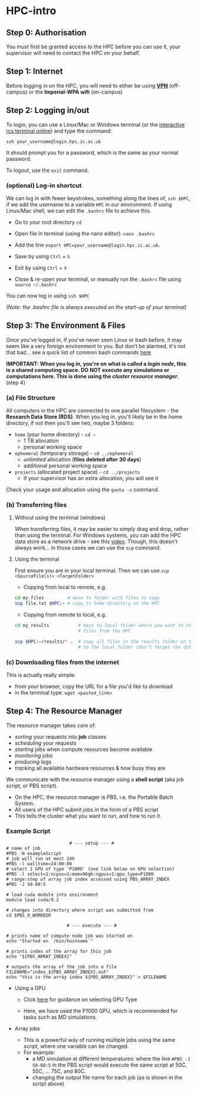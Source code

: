 # HPC-intro

## Step 0: Authorisation

You must first be granted access to the HPC before you can use it, your supervisor will need to contact the HPC on your behalf.

## Step 1: Internet

Before logging in on the HPC, you will need to either be using [**VPN**](https://www.imperial.ac.uk/admin-services/ict/self-service/connect-communicate/remote-access/virtual-private-network-vpn/) (off-campus) or the **Imperial-WPA wifi** (on-campus)

## Step 2: Logging in/out

To login, you can use a Linux/Mac or Windows terminal (or the [interactive rcs terminal online](https://login.rcs.ic.ac.uk)) and type the command:

```
ssh your_username@login.hpc.ic.ac.uk
```

It should prompt you for a password, which is the same as your normal password.

To logout, use the `exit` command.

### (optional) Log-in shortcut

We can log in with fewer keystrokes, something along the lines of, ```ssh $HPC```, if we add the username to a variable `HPC` in our environment. If using Linux/Mac shell, we can edit the `.bashrc` file to achieve this.

- Go to your root directory `cd`

- Open file in terminal (using the nano editor):  `nano .bashrc`

- Add the line `export HPC=your_username@login.hpc.ic.ac.uk`.
- Save by using `Ctrl` + `S`
- Exit by using `Ctrl` + `X`
- Close & re-open your terminal, or manually run the `.bashrc` file  using `source ~/.bashrc`

You can now log in using ```ssh $HPC```

_(Note: the .bashrc file is always executed on the start-up of your terminal)_

## Step 3: The Environment & Files
Once you've logged in, if you've never seen Linux or bash before, it may seem like a very foreign environment to you. But don't be alarmed, it's not that bad... see a quick list of common bash commands [here](/HPC-intro/BASH_COMMANDS.md)

**IMPORTANT: When you log in, you're on what is called a _login node_, this is a shared computing space. DO NOT execute any simulations or computations here. This is done using the _cluster resource manager_.** (step 4)

### (a) File Structure

All computers in the HPC are connected to one parallel filesystem - the **Research Data Store (RDS)**. When you log in, you'll likely be in the home directory, if not then you'll see two, maybe 3 folders:

- `home` (your home directory) - `cd ~`
    - 1 TB allocation
    - personal working space
- `ephemeral` (temporary storage) - `cd ../ephemeral`
    - _unlimited_ allocation (**files deleted after 30 days**)
    - additional personal working space
- `projects` (allocated project space) - `cd ../projects`
    - if your supervisor has an extra allocation, you will see it

Check your usage and allocation using the `quota -s` command.

### (b) Transferring files

1. Without using the terminal (windows)

    When transferring files, it may be easier to simply drag and drop, rather than using the terminal. For Windows systems, you can add the HPC data store as a network drive - see this [video](https://vimeo.com/302461989). Though, this doesn't always work... in those cases we can use the `scp` command.

2. Using the terminal

    First ensure you are in your local terminal. Then we can use `scp <SourceFile(s)> <TargetFolder>`

    - Copying from local to remote, e.g.

    ```bash
    cd my_files         # move to folder with files to copy
    scp file.txt $HPC:~ # copy to home directory on the HPC
    ```
    - Copying from remote to local, e.g.

    ```bash
    cd my_results           # move to local folder where you want to store the
                            # files from the HPC

    scp $HPC:~/results/* .  # copy all files in the results folder on the HPC
                            # to the local folder (don't forget the dot)
    ```

### (c) Downloading files from the internet

This is actually really simple:

- from your browser, copy the URL for a file you'd like to download
- in the terminal type: `wget <pasted_link>`

## Step 4: The Resource Manager

The resource manager takes care of:

- *sorting* your requests into **job** classes
- *scheduling* your requests
- *starting* jobs when compute resources become available
- *monitoring* jobs
- *producing* logs
- *tracking* all available hardware resources & how busy they are

We communicate with the resource manager using a **shell script** (aka job script, or PBS script).

- On the HPC, the resource manager is PBS, i.e. the Portable Batch System.
- All users of the HPC submit jobs in the form of a PBS script
- This tells the cluster what you want to run, and how to run it.

### Example Script

```PB
                        # --- setup --- #
# name of job
#PBS -N exampleScript
# job will run at most 24h
#PBS -l walltime=24:00:00
# select 1 GPU of type 'P1000' (see link below on GPU selection)
#PBS -l select=1:ncpus=1:mem=96gb:ngpus=1:gpu_type=P1000
# range:step of array job index accessed using PBS_ARRAY_INDEX
#PBS -J 50-80:5

# load cuda module into environment
module load cuda/9.2

# changes into directory where script was submitted from
cd $PBS_O_WORKDIR

                       # --- execute --- #

# prints name of compute node job was started on
echo "Started on `/bin/hostname`"

# prints index of the array for this job
echo "${PBS_ARRAY_INDEX}"

# outputs the array of the job into a file
FILENAME="index_${PBS_ARRAY_INDEX}.out"
echo "this is the array index ${PBS_ARRAY_INDEX}" > $FILENAME

```

- Using a GPU

    - Click [here](https://www.imperial.ac.uk/admin-services/ict/self-service/research-support/rcs/computing/job-sizing-guidance/gpu/) for guidance on selecting GPU Type

    - Here, we have used the P1000 GPU, which is recommended for tasks such as MD simulations.

- Array jobs

    - This is a powerful way of running multiple jobs using the same script, where one variable can be changed.
    - For example:
        - a MD simulation at different temperatures: where the line `#PBS -J 50-80:5` in the PBS script would execute the same script at 50C, 55C, ... 75C, and 80C.
        - changing the output file name for each job (as is shown in the script above)

